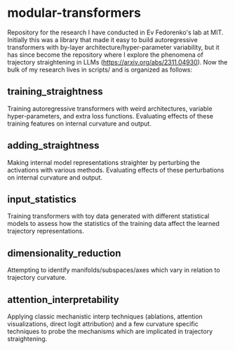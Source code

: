 # modular-transformers

Repository for the research I have conducted in Ev Fedorenko's lab at MIT. Initially this was a library that made it easy to build autoregressive transformers with by-layer architecture/hyper-parameter variability, but it has since become the repository where I explore the phenomena of trajectory straightening in LLMs (https://arxiv.org/abs/2311.04930).  Now the bulk of my research lives in scripts/ and is organized as follows:

## training_straightness
Training autoregressive transformers with weird architectures, variable hyper-parameters, and extra loss functions. Evaluating effects of these training features on internal curvature and output.  

## adding_straightness
Making internal model representations straighter by perturbing the activations with various methods. Evaluating effects of these perturbations on internal curvature and output.

## input_statistics
Training transformers with toy data generated with different statistical models to assess how the statistics of the training data affect the learned trajectory representations.

## dimensionality_reduction
Attempting to identify manifolds/subspaces/axes which vary in relation to trajectory curvature.

## attention_interpretability
Applying classic mechanistic interp techniques (ablations, attention visualizations, direct logit attribution) and a few curvature specific techniques to probe the mechanisms which are implicated in trajectory straightening.
